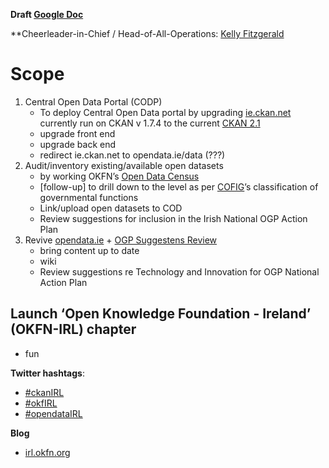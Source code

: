 **Draft [Google Doc](https://docs.google.com/document/d/1zLFznrdTQih82Y8CVKY4AG5gnBkt-6jeU_l-TM88fUQ/edit?pli=1#)**

**Cheerleader-in-Chief / Head-of-All-Operations: [Kelly Fitzgerald](https://twitter.com/CeallaighnicG)

# Scope
1. Central Open Data Portal (CODP)
     + To deploy Central Open Data portal by upgrading [ie.ckan.net]() currently run on CKAN v 1.7.4 to the current [CKAN 2.1](https://github.com/okfn/ckan)
     + upgrade front end
     + upgrade back end
     + redirect ie.ckan.net to opendata.ie/data (???)
2. Audit/inventory existing/available open datasets
     + by working OKFN’s [Open Data Census](http://blog.okfn.org/2013/09/05/open-data-census-join-the-global-citizen-effort-to-assess-the-state-of-government-data/)
     + [follow-up] to drill down to the level as per [COFIG](http://unstats.un.org/unsd/cr/registry/regcst.asp?Cl=4)’s classification of governmental functions
     + Link/upload open datasets to COD
     + Review suggestions for inclusion in the Irish National OGP Action Plan
3. Revive [opendata.ie](www.opendata.ie) + [OGP Suggestens Review](https://docs.google.com/viewer?a=v&pid=gmail&attid=0.1&thid=1414b2beea748436&mt=application/pdf&url=https://mail.google.com/mail/u/0/?ui%3D2%26ik%3D0853e0415d%26view%3Datt%26th%3D1414b2beea748436%26attid%3D0.1%26disp%3Dsafe%26realattid%3Df_hlxs0e3r0%26zw&sig=AHIEtbQom2Bx75VYauxDL-DAKChfcfzQCg) 
     + bring content up to date
     + wiki
     + Review suggestions re Technology and Innovation for OGP National Action Plan
     

## Launch ‘Open Knowledge Foundation - Ireland’ (OKFN-IRL) chapter
   + fun



**Twitter hashtags**: 
+ [#ckanIRL](https://twitter.com/search?q=%23ckanIRL&src=typd)
+ [#okfIRL](https://twitter.com/search?q=%23okfIRL&mode=relevance&src=typd)
+ [#opendataIRL](https://twitter.com/search?src=typd&q=%23opendataIRL)

**Blog**
+ [irl.okfn.org](irl.okfn.org/crm)
